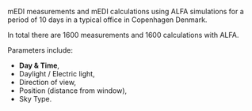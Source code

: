 mEDI measurements and mEDI calculations using ALFA simulations for a period of 10 days in a typical office in Copenhagen Denmark.

In total there are 1600 measurements and 1600 calculations with ALFA.

Parameters include:
- **Day &amp; Time**, 
- Daylight / Electric light,
- Direction of view,
- Position (distance from window),
- Sky Type.
